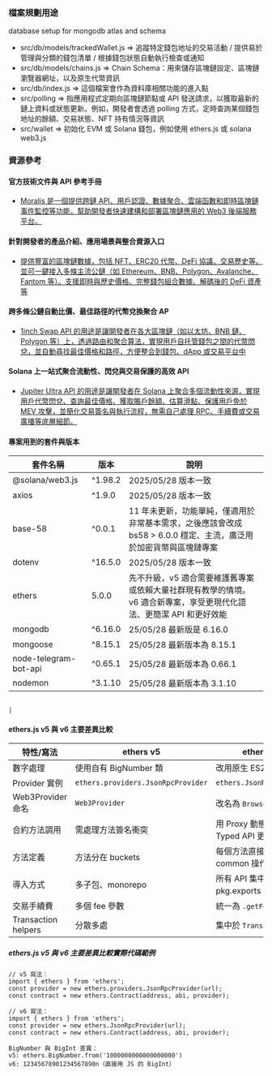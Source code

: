 ### 檔案規劃用途

database setup for mongodb atlas and schema

- src/db/models/trackedWallet.js => 追蹤特定錢包地址的交易活動 / 提供易於管理與分類的錢包清單 / 根據錢包狀態自動執行檢查或通知
- src/db/models/chains.js => Chain Schema：用來儲存區塊鏈設定、區塊鏈瀏覽器網址，以及原生代幣資訊
- src/db/index.js => 這個檔案會作為資料庫相關功能的進入點
- src/polling => 指應用程式定期向區塊鏈節點或 API 發送請求，以獲取最新的鏈上資料或狀態更新。例如，開發者會透過 polling 方式，定時查詢某個錢包地址的餘額、交易狀態、NFT 持有情況等資訊
- src/wallet => 初始化 EVM 或 Solana 錢包，例如使用 ethers.js 或 solana web3.js

### 資源參考

#### 官方技術文件與 API 參考手冊

- [Moralis 是一個提供跨鏈 API、用戶認證、數據聚合、雲端函數和即時區塊鏈事件監控等功能，幫助開發者快速建構和部署區塊鏈應用的 Web3 後端服務平台。](https://docs.moralis.com/)

#### 針對開發者的產品介紹、應用場景與整合資源入口

- [提供豐富的區塊鏈數據，包括 NFT、ERC20 代幣、DeFi 協議、交易歷史等。並可一鍵接入多條主流公鏈（如 Ethereum、BNB、Polygon、Avalanche、Fantom 等）。支援即時與歷史價格、完整錢包組合數據、解碼後的 DeFi 資產等](https://developers.moralis.com/)

#### 跨多條公鏈自動比價、最佳路徑的代幣兌換聚合 AP

- [1inch Swap API 的用途是讓開發者在各大區塊鏈（如以太坊、BNB 鏈、Polygon 等）上，透過路由和聚合算法，實現用戶自托管錢包之間的代幣閃兌，並自動尋找最佳價格和路徑，方便整合到錢包、dApp 或交易平台中](https://portal.1inch.dev/documentation/apis/swap/classic-swap/quick-start)

#### Solana 上一站式聚合流動性、閃兌與交易保護的高效 API

- [Jupiter Ultra API 的用途是讓開發者在 Solana 上聚合多個流動性來源，實現用戶代幣閃兌、查詢最佳價格、獲取賬戶餘額、估算滑點、保護用戶免於 MEV 攻擊，並簡化交易簽名與執行流程，無需自己處理 RPC、手續費或交易廣播等底層細節。](https://dev.jup.ag/docs/ultra-api/)

#### 專案用到的套件與版本

| 套件名稱              | 版本    | 說明                                                                                                                 |
| --------------------- | ------- | -------------------------------------------------------------------------------------------------------------------- |
| @solana/web3.js       | ^1.98.2 | 2025/05/28 版本一致                                                                                                  |
| axios                 | ^1.9.0  | 2025/05/28 版本一致                                                                                                  |
| base-58               | ^0.0.1  | 11 年未更新，功能單純，僅適用於非常基本需求，之後應該會改成 bs58 > 6.0.0 穩定、主流，廣泛用於加密貨幣與區塊鏈專案    |
| dotenv                | ^16.5.0 | 2025/05/28 版本一致                                                                                                  |
| ethers                | 5.0.0   | 先不升級，v5 適合需要維護舊專案或依賴大量社群現有教學的情境。 v6 適合新專案，享受更現代化語法、更簡潔 API 和更好效能 |
| mongodb               | ^6.16.0 | 25/05/28 最新版是 6.16.0                                                                                             |
| mongoose              | ^8.15.1 | 25/05/28 最新版本為 8.15.1                                                                                           |
| node-telegram-bot-api | ^0.65.1 | 25/05/28 最新版本為 0.66.1                                                                                           |
| nodemon               | ^3.1.10 | 25/05/28 最新版本為 3.1.10                                                                                           |

                                                                                                           |

#### ethers.js v5 與 v6 主要差異比較

| 特性/寫法           | ethers v5                          | ethers v6                                 |
| ------------------- | ---------------------------------- | ----------------------------------------- |
| 數字處理            | 使用自有 BigNumber 類              | 改用原生 ES2020 BigInt                    |
| Provider 實例       | `ethers.providers.JsonRpcProvider` | `ethers.JsonRpcProvider`                  |
| Web3Provider 命名   | `Web3Provider`                     | 改名為 `BrowserProvider`                  |
| 合約方法調用        | 需處理方法簽名衝突                 | 用 Proxy 動態解析，Typed API 更簡潔       |
| 方法定義            | 方法分在 buckets                   | 每個方法直接掛載 less-common 操作         |
| 導入方式            | 多子包、monorepo                   | 所有 API 集中在主包，pkg.exports 支援細分 |
| 交易手續費          | 多個 fee 參數                      | 統一為 `.getFeeData()`                    |
| Transaction helpers | 分散多處                           | 集中於 `Transaction` 類                   |

##### ethers.js v5 與 v6 主要差異比較實際代碼範例

```
// v5 寫法：
import { ethers } from 'ethers';
const provider = new ethers.providers.JsonRpcProvider(url);
const contract = new ethers.Contract(address, abi, provider);
```

```
// v6 寫法：
import { ethers } from 'ethers';
const provider = new ethers.JsonRpcProvider(url);
const contract = new ethers.Contract(address, abi, provider);
```

```
BigNumber 與 BigInt 差異：
v5: ethers.BigNumber.from('1000000000000000000')
v6: 12345678901234567890n（直接用 JS 的 BigInt）
```
